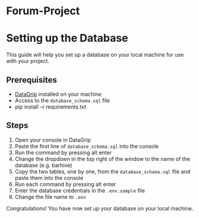 # Forum-Project

# Setting up the Database

This guide will help you set up a database on your local machine for use with your project.

## Prerequisites

- [DataGrip](https://www.jetbrains.com/datagrip/) installed on your machine
- Access to the `database_schema.sql` file
- pip install -r requirements.txt 

## Steps

1. Open your console in DataGrip
2. Paste the first line of `database_schema.sql` into the console
3. Run the command by pressing alt enter
4. Change the dropdown in the top right of the window to the name of the database (e.g. barhive)
5. Copy the two tables, one by one, from the `database_schema.sql` file and paste them into the console
6. Run each command by pressing alt enter
7. Enter the database credentials in the `.env.sample` file
8. Change the file name to `.env`

Congratulations! You have now set up your database on your local machine.
